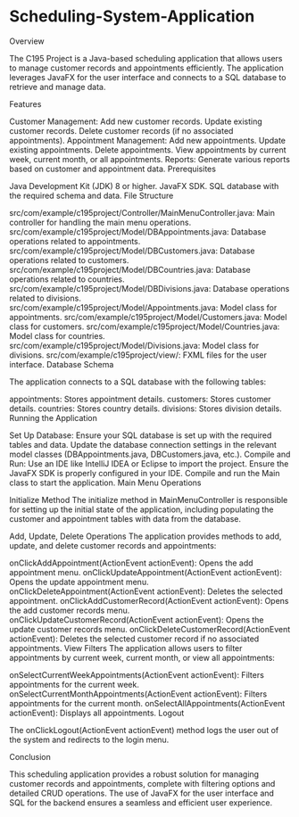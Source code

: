 # Scheduling-System-Application
Overview

The C195 Project is a Java-based scheduling application that allows users to manage customer records and appointments efficiently. The application leverages JavaFX for the user interface and connects to a SQL database to retrieve and manage data.

Features

Customer Management:
Add new customer records.
Update existing customer records.
Delete customer records (if no associated appointments).
Appointment Management:
Add new appointments.
Update existing appointments.
Delete appointments.
View appointments by current week, current month, or all appointments.
Reports:
Generate various reports based on customer and appointment data.
Prerequisites

Java Development Kit (JDK) 8 or higher.
JavaFX SDK.
SQL database with the required schema and data.
File Structure

src/com/example/c195project/Controller/MainMenuController.java: Main controller for handling the main menu operations.
src/com/example/c195project/Model/DBAppointments.java: Database operations related to appointments.
src/com/example/c195project/Model/DBCustomers.java: Database operations related to customers.
src/com/example/c195project/Model/DBCountries.java: Database operations related to countries.
src/com/example/c195project/Model/DBDivisions.java: Database operations related to divisions.
src/com/example/c195project/Model/Appointments.java: Model class for appointments.
src/com/example/c195project/Model/Customers.java: Model class for customers.
src/com/example/c195project/Model/Countries.java: Model class for countries.
src/com/example/c195project/Model/Divisions.java: Model class for divisions.
src/com/example/c195project/view/: FXML files for the user interface.
Database Schema

The application connects to a SQL database with the following tables:

appointments: Stores appointment details.
customers: Stores customer details.
countries: Stores country details.
divisions: Stores division details.
Running the Application

Set Up Database:
Ensure your SQL database is set up with the required tables and data.
Update the database connection settings in the relevant model classes (DBAppointments.java, DBCustomers.java, etc.).
Compile and Run:
Use an IDE like IntelliJ IDEA or Eclipse to import the project.
Ensure the JavaFX SDK is properly configured in your IDE.
Compile and run the Main class to start the application.
Main Menu Operations

Initialize Method
The initialize method in MainMenuController is responsible for setting up the initial state of the application, including populating the customer and appointment tables with data from the database.

Add, Update, Delete Operations
The application provides methods to add, update, and delete customer records and appointments:

onClickAddAppointment(ActionEvent actionEvent): Opens the add appointment menu.
onClickUpdateAppointment(ActionEvent actionEvent): Opens the update appointment menu.
onClickDeleteAppointment(ActionEvent actionEvent): Deletes the selected appointment.
onClickAddCustomerRecord(ActionEvent actionEvent): Opens the add customer records menu.
onClickUpdateCustomerRecord(ActionEvent actionEvent): Opens the update customer records menu.
onClickDeleteCustomerRecord(ActionEvent actionEvent): Deletes the selected customer record if no associated appointments.
View Filters
The application allows users to filter appointments by current week, current month, or view all appointments:

onSelectCurrentWeekAppointments(ActionEvent actionEvent): Filters appointments for the current week.
onSelectCurrentMonthAppointments(ActionEvent actionEvent): Filters appointments for the current month.
onSelectAllAppointments(ActionEvent actionEvent): Displays all appointments.
Logout

The onClickLogout(ActionEvent actionEvent) method logs the user out of the system and redirects to the login menu.

Conclusion

This scheduling application provides a robust solution for managing customer records and appointments, complete with filtering options and detailed CRUD operations. The use of JavaFX for the user interface and SQL for the backend ensures a seamless and efficient user experience.
